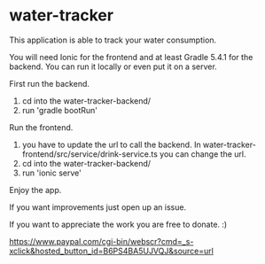 # water-tracker
This application is able to track your water consumption.

You will need Ionic for the frontend and at least Gradle 5.4.1 for the backend.
You can run it locally or even put it on a server.

First run the backend.
1. cd into the water-tracker-backend/
2. run 'gradle bootRun'

Run the frontend.
1. you have to update the url to call the backend. 
   In water-tracker-frontend/src/service/drink-service.ts you can change the url.
2. cd into the water-tracker-backend/
3. run 'ionic serve'

Enjoy the app.

If you want improvements just open up an issue.

If you want to appreciate the work you are free to donate. :)

https://www.paypal.com/cgi-bin/webscr?cmd=_s-xclick&hosted_button_id=B6PS4BA5UJVQJ&source=url
